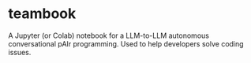 # teambook
A Jupyter (or Colab) notebook for a LLM-to-LLM autonomous conversational pAIr programming. Used to help developers solve coding issues.

